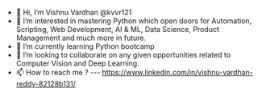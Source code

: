 - 👋 Hi, I’m Vishnu Vardhan @kvvr121
- 👀 I’m interested in mastering Python which open doors for Automation, Scripting, Web Development, AI & ML, Data Science, Product Management and much more in future.
- 🌱 I’m currently learning Python bootcamp
- 💞️ I’m looking to collaborate on any given opportunities related to Computer Vision and Deep Learning.
- 📫 How to reach me ? --- https://www.linkedin.com/in/vishnu-vardhan-reddy-82128b131/

<!---
kvvr121/kvvr121 is a ✨ special ✨ repository because its `README.md` (this file) appears on your GitHub profile.
You can click the Preview link to take a look at your changes.
--->
